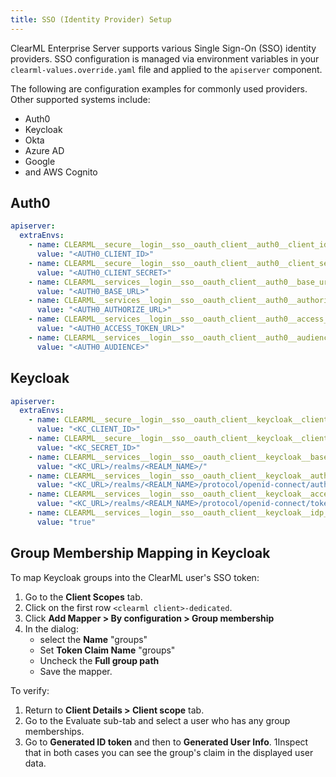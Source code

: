 ```yaml
---
title: SSO (Identity Provider) Setup
---
```


ClearML Enterprise Server supports various Single Sign-On (SSO) identity providers.
SSO configuration is managed via environment variables in your `clearml-values.override.yaml` file and applied to the `apiserver` component.

The following are configuration examples for commonly used providers. Other supported systems include: 
* Auth0
* Keycloak
* Okta
* Azure AD
* Google
* and AWS Cognito

## Auth0

```yaml
apiserver:
  extraEnvs:
    - name: CLEARML__secure__login__sso__oauth_client__auth0__client_id
      value: "<AUTH0_CLIENT_ID>"
    - name: CLEARML__secure__login__sso__oauth_client__auth0__client_secret
      value: "<AUTH0_CLIENT_SECRET>"
    - name: CLEARML__services__login__sso__oauth_client__auth0__base_url
      value: "<AUTH0_BASE_URL>"
    - name: CLEARML__services__login__sso__oauth_client__auth0__authorize_url
      value: "<AUTH0_AUTHORIZE_URL>"
    - name: CLEARML__services__login__sso__oauth_client__auth0__access_token_url
      value: "<AUTH0_ACCESS_TOKEN_URL>"
    - name: CLEARML__services__login__sso__oauth_client__auth0__audience
      value: "<AUTH0_AUDIENCE>"
```

## Keycloak

```yaml
apiserver:
  extraEnvs:
    - name: CLEARML__secure__login__sso__oauth_client__keycloak__client_id
      value: "<KC_CLIENT_ID>"
    - name: CLEARML__secure__login__sso__oauth_client__keycloak__client_secret
      value: "<KC_SECRET_ID>"
    - name: CLEARML__services__login__sso__oauth_client__keycloak__base_url
      value: "<KC_URL>/realms/<REALM_NAME>/"
    - name: CLEARML__services__login__sso__oauth_client__keycloak__authorize_url
      value: "<KC_URL>/realms/<REALM_NAME>/protocol/openid-connect/auth"
    - name: CLEARML__services__login__sso__oauth_client__keycloak__access_token_url
      value: "<KC_URL>/realms/<REALM_NAME>/protocol/openid-connect/token"
    - name: CLEARML__services__login__sso__oauth_client__keycloak__idp_logout
      value: "true"
```

## Group Membership Mapping in Keycloak

To map Keycloak groups into the ClearML user's SSO token:

1. Go to the **Client Scopes** tab.
1. Click on the first row `<clearml client>-dedicated`.
1. Click **Add Mapper > By configuration > Group membership** 
1. In the dialog:
   * select the **Name** "groups" 
   * Set **Token Claim Name** "groups"
   * Uncheck the **Full group path**
   * Save the mapper.

To verify:

1. Return to **Client Details > Client scope** tab.
1. Go to the Evaluate sub-tab and select a user who has any group memberships.
1. Go to **Generated ID token** and then to **Generated User Info**. 
1Inspect that in both cases you can see the group's claim in the displayed user data.

